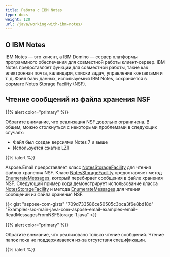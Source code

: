 ```yaml
---
title: Работа с IBM Notes
type: docs
weight: 120
url: /java/working-with-ibm-notes/
---
```



## **О IBM Notes**
IBM Notes — это клиент, а IBM Domino — сервер платформы программного обеспечения для совместной работы клиент-сервер. IBM Notes предоставляет функции для совместной работы, такие как электронная почта, календари, списки задач, управление контактами и т. д. Файл базы данных, используемый IBM Notes, сохраняется в формате Notes Storage Facility (NSF).
## **Чтение сообщений из файла хранения NSF**

{{% alert color="primary" %}} 

Обратите внимание, что реализация NSF довольно ограничена.
В общем, можно столкнуться с некоторыми проблемами в следующих случаях:
 - Файл был создан версиями Notes 7 и выше
 - Используется сжатие LZ1

{{% /alert %}}

Aspose.Email предоставляет класс [NotesStorageFacility](https://reference.aspose.com/email/java/com.aspose.email/notesstoragefacility) для чтения файлов хранения NSF. Класс [NotesStorageFacility](https://reference.aspose.com/email/java/com.aspose.email/notesstoragefacility) предоставляет метод [EnumerateMessages](https://reference.aspose.com/email/java/com.aspose.email/NotesStorageFacility#enumerateMessages\(\)), который перебирает сообщения в файле хранения NSF. Следующий пример кода демонстрирует использование класса [NotesStorageFacility](https://reference.aspose.com/email/java/com.aspose.email/notesstoragefacility) и метода [EnumerateMessages](https://reference.aspose.com/email/java/com.aspose.email/NotesStorageFacility#enumerateMessages\(\)) для чтения сообщений из файла хранения NSF.


{{< gist "aspose-com-gists" "709d733586ce50505c3bca3f6e8bd18d" "Examples-src-main-java-com-aspose-email-examples-email-ReadMessagesFromNSFStorage-1.java" >}}

{{% alert color="primary" %}} 

Обратите внимание, что реализовано только чтение сообщений. Чтение папок пока не поддерживается из-за отсутствия спецификации.

{{% /alert %}}